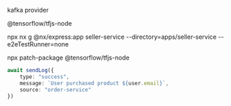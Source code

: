 kafka provider

@tensorflow/tfjs-node

<!-- Common command -->
npx nx g @nx/express:app seller-service --directory=apps/seller-service --e2eTestRunner=none

npx patch-package @tensorflow/tfjs-node


<!-- Send log example -->
```ts
await sendLog({
    type: "success",
    message: `User purchased product ${user.email}`,
    source: "order-service"
})
```